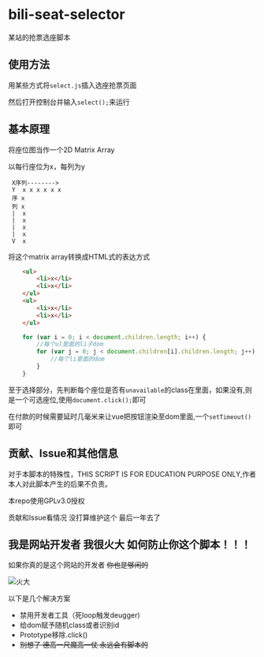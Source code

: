 # bili-seat-selector

某站的抢票选座脚本

## 使用方法

用某些方式将`select.js`插入选座抢票页面

然后打开控制台并输入`select();`来运行

## 基本原理

将座位图当作一个2D Matrix Array

以每行座位为x，每列为y
     
     X序列-------->
     Y  x x x x x x
     序 x
     列 x
     |  x
     |  x
     |  x
     |  x
     V  x

将这个matrix array转换成HTML式的表达方式

```html
    <ul>
        <li>x</li>
        <li>x</li>
    </ul>
    <ul>
        <li>x</li>
        <li>x</li>
    </ul>
```

```javascript
    for (var i = 0; i < document.children.length; i++) {
        //每个ul里面的li子dom
        for (var j = 0; j < document.children[i].children.length; j++) {
            //每个li里面的dom
        } 
    }
```

至于选择部分，先判断每个座位是否有`unavailable`的class在里面，如果没有,则是一个可选座位,使用`document.click();`即可

在付款的时候需要延时几毫米来让vue把按钮渲染至dom里面,一个`setTimeout()`即可

## 贡献、Issue和其他信息

对于本脚本的特殊性，THIS SCRIPT IS FOR EDUCATION PURPOSE ONLY,作者本人对此脚本产生的后果不负责。

本repo使用GPLv3.0授权

贡献和Issue看情况 没打算维护这个 最后一年去了

## 我是网站开发者 我很火大 如何防止你这个脚本！！！

如果你真的是这个网站的开发者 ~~你也是够闲的~~

![火大](https://storage.theeditorstudio.com/-7c508a8469add46d.gif)


以下是几个解决方案

 * 禁用开发者工具（死loop触发deugger) 
 * 给dom赋予随机class或者识别id
 * Prototype移除.click()
 * ~~别想了 德高一尺魔高一仗 永远会有脚本的~~

